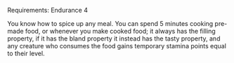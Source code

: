 Requirements: Endurance 4

You know how to spice up any meal. You can spend 5 minutes cooking pre-made food, or whenever you make cooked food; it always has the filling property, if it has the bland property it instead has the tasty property, and any creature who consumes the food gains temporary stamina points equal to their level.